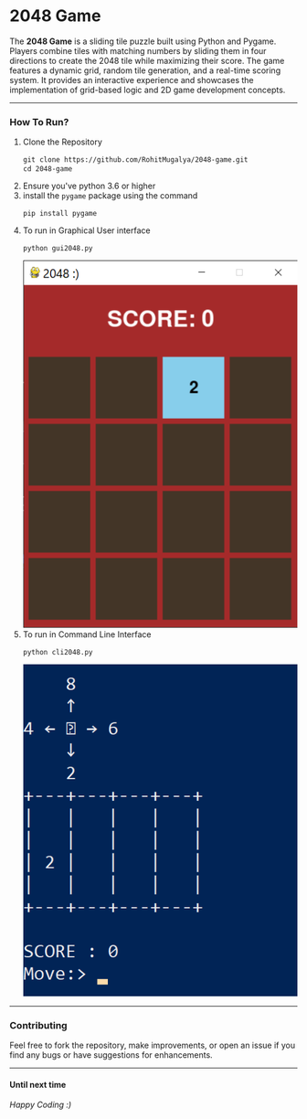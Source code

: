 # 2048 Game
The **2048 Game** is a sliding tile puzzle built using Python and Pygame. Players combine tiles with matching numbers by sliding them in four directions to create the 2048 tile while maximizing their score. The game features a dynamic grid, random tile generation, and a real-time scoring system. It provides an interactive experience and showcases the implementation of grid-based logic and 2D game development concepts.

---
### How To Run?
1. Clone the Repository
   ```
   git clone https://github.com/RohitMugalya/2048-game.git
   cd 2048-game
   ```
2. Ensure you've python 3.6 or higher
3. install the `pygame` package using the command
    ```commandline
    pip install pygame
    ```
4. To run in Graphical User interface
    ```
    python gui2048.py
    ```
   ![GUI screenshot](gui_screenshot.png)
5. To run in Command Line Interface
   ```
   python cli2048.py
   ```
   ![CLI screenshot](cli_screenshot.png)
---
### Contributing
Feel free to fork the repository, make improvements, or open an issue if you find any bugs or have suggestions for enhancements.

---
#### Until next time
*Happy Coding :)*